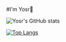 #I'm Yosr👋

![Yosr's GitHub stats](https://github-readme-stats.vercel.app/api?username=YosrH1&show_icons=true)

[![Top Langs](https://github-readme-stats.vercel.app/api/top-langs/?username=anuraghazra)](https://github.com/anuraghazra/github-readme-stats&layout=compact)
